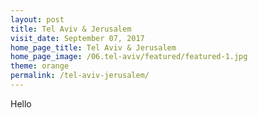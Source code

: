 ```yaml
---
layout: post
title: Tel Aviv & Jerusalem
visit_date: September 07, 2017
home_page_title: Tel Aviv & Jerusalem
home_page_image: /06.tel-aviv/featured/featured-1.jpg
theme: orange
permalink: /tel-aviv-jerusalem/
---
```


Hello
